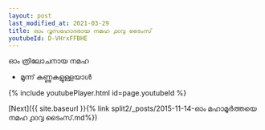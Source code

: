 ```yaml
---
layout: post
last_modified_at: 2021-03-29
title: ഓം വൃസഹോദരായ നമഹ ൧൦൮ ടൈംസ്
youtubeId: D-VHrxFFBHE
---
```

 
 
 ഓം ത്രിലോചനായ നമഹ 
 
 -  മൂന്ന് കണ്ണുകളുള്ളയാൾ 
 
  
 
  
 
 
 
 
 
 


{% include youtubePlayer.html id=page.youtubeId %}
 
[Next]({{ site.baseurl }}{% link  split2/_posts/2015-11-14-ഓം മഹാമൂർത്തയെ നമഹ ൧൦൮ ടൈംസ്.md%})
 
